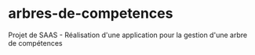 # arbres-de-competences
Projet de SAAS - Réalisation d'une application pour la gestion d'une arbre de compétences
